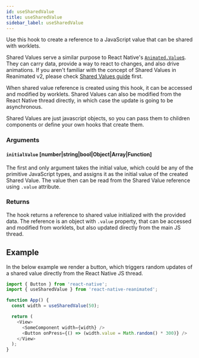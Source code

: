 ```yaml
---
id: useSharedValue
title: useSharedValue
sidebar_label: useSharedValue
---
```


Use this hook to create a reference to a JavaScript value that can be shared with worklets.

Shared Values serve a similar purpose to React Native's [`Animated.Value`s](https://reactnative.dev/docs/animatedvalue).
They can carry data, provide a way to react to changes, and also drive animations.
If you aren't familiar with the concept of Shared Values in Reanimated v2, please check [Shared Values guide](../shared-values) first.

When shared value reference is created using this hook, it can be accessed and modified by worklets.
Shared Values can also be modified from the React Native thread directly, in which case the update is going to be asynchronous.

Shared Values are just javascript objects, so you can pass them to children components or define your own hooks that create them.

### Arguments

#### `initialValue` [number|string|bool|Object|Array|Function]

The first and only argument takes the initial value, which could be any of the primitive JavaScript types, and assigns it as the initial value of the created Shared Value.
The value then can be read from the Shared Value reference using `.value` attribute.

### Returns

The hook returns a reference to shared value initialized with the provided data.
The reference is an object with `.value` property, that can be accessed and modified from worklets, but also updated directly from the main JS thread.

## Example

In the below example we render a button, which triggers random updates of a shared value directly from the React Native JS thread.

```js {6}
import { Button } from 'react-native';
import { useSharedValue } from 'react-native-reanimated';

function App() {
  const width = useSharedValue(50);

  return (
    <View>
      <SomeComponent width={width} />
      <Button onPress={() => (width.value = Math.random() * 300)} />
    </View>
  );
}
```
